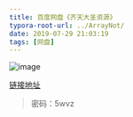 ```yaml
---
title: 百度网盘《齐天大圣资源》
typora-root-url: ../ArrayNot/
date: 2019-07-29 21:03:19
tags: [网盘]
---
```


![image](bg.jpg)

<!--more-->


[链接地址](https://pan.baidu.com/s/15ldDqCWJ05LdfbFkDSYPdQ)


> 密码：5wvz
